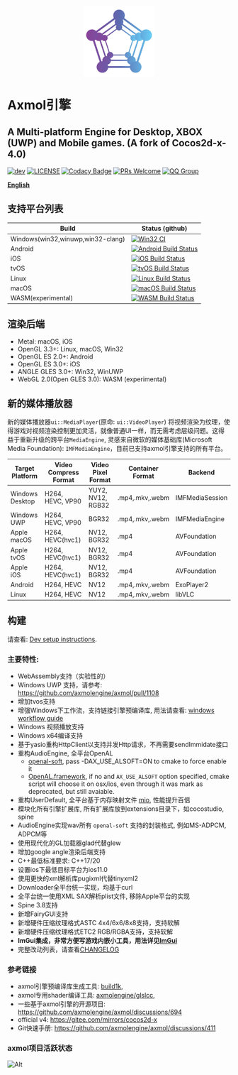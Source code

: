 <p align="center"><a href="https://axmolengine.github.io/axmol" target="_blank" rel="noopener noreferrer"><img width="160" src="docs/logo.png" alt="axmol logo"></a></p>

# Axmol引擎

## A Multi-platform Engine for Desktop, XBOX (UWP) and Mobile games. (A fork of Cocos2d-x-4.0)

[![dev](https://img.shields.io/github/v/release/axmolengine/axmol?include_prereleases&label=release)](https://github.com/axmolengine/axmol/releases)
[![LICENSE](https://img.shields.io/badge/license-MIT-blue.svg)](https://github.com/axmolengine/axmol/blob/master/LICENSE)
[![Codacy Badge](https://app.codacy.com/project/badge/Grade/81fa1aba09ab41a98b949064b928d06e)](https://www.codacy.com/gh/axmolengine/axmol/dashboard?utm_source=github.com&amp;utm_medium=referral&amp;utm_content=axmolengine/axmol&amp;utm_campaign=Badge_Grade)
[![PRs Welcome](https://img.shields.io/badge/PRs-welcome-blue.svg)](https://github.com/axmolengine/axmol/pulls)
[![QQ Group](https://img.shields.io/badge/QQGroup-join-green.svg)](https://jq.qq.com/?_wv=1027&k=nvNmzOIY)


**[English](README.md)** 

## 支持平台列表
| Build | Status (github) |
|-------|-----------------|
| Windows(win32,winuwp,win32-clang)|[![Win32 CI](https://github.com/axmolengine/axmol/actions/workflows/windows.yml/badge.svg)](https://github.com/axmolengine/axmol/actions/workflows/windows.yml)|
| Android | [![Android Build Status](https://github.com/axmolengine/axmol/workflows/android/badge.svg)](https://github.com/axmolengine/axmol/actions?query=workflow%3Aandroid)|
| iOS |[![iOS Build Status](https://github.com/axmolengine/axmol/workflows/ios/badge.svg)](https://github.com/axmolengine/axmol/actions?query=workflow%3Aios)|
| tvOS |[![tvOS Build Status](https://github.com/axmolengine/axmol/workflows/tvos/badge.svg)](https://github.com/axmolengine/axmol/actions?query=workflow%3Atvos)|
| Linux |[![Linux Build Status](https://github.com/axmolengine/axmol/workflows/linux/badge.svg)](https://github.com/axmolengine/axmol/actions?query=workflow%3Alinux)|
| macOS |[![macOS Build Status](https://github.com/axmolengine/axmol/workflows/osx/badge.svg)](https://github.com/axmolengine/axmol/actions?query=workflow%3Aosx)|
| WASM(experimental) |[![WASM Build Status](https://ci.appveyor.com/api/projects/status/4slq965fwhbaidnc?svg=true)](https://ci.appveyor.com/project/halx99/axmol)|

## 渲染后端

- Metal: macOS, iOS
- OpenGL 3.3+: Linux, macOS, Win32
- OpenGL ES 2.0+: Android
- OpenGL ES 3.0+: iOS
- ANGLE GLES 3.0+: Win32, WinUWP
- WebGL 2.0(Open GLES 3.0): WASM (experimental)

## 新的媒体播放器

新的媒体播放器`ui::MediaPlayer`(原命: `ui::VideoPlayer`) 将视频渲染为纹理，使得游戏对视频渲染控制更加灵活，就像普通UI一样，而无需考虑层级问题。这得益于重新升级的跨平台`MediaEngine`, 灵感来自微软的媒体基础库(Microsoft Media Foundation): `IMFMediaEngine`，目前已支持axmol引擎支持的所有平台。

|  Target Platform      | Video Compress Format | Video Pixel Format   | Container Format | Backend            |
|-----------------------|-----------------------|----------------------|----------------- |--------------------|
| Windows Desktop       | H264, HEVC, VP90      | YUY2, NV12, RGB32    | .mp4,.mkv,.webm  | IMFMediaSession    |
| Windows UWP           | H264, HEVC, VP90      | BGR32                | .mp4,.mkv,.webm  | IMFMediaEngine     |
| Apple macOS           | H264, HEVC(hvc1)      | NV12, BGR32          | .mp4             | AVFoundation       |
| Apple tvOS            | H264, HEVC(hvc1)      | NV12, BGR32          | .mp4             | AVFoundation       |
| Apple iOS             | H264, HEVC(hvc1)      | NV12, BGR32          | .mp4             | AVFoundation       |
| Android               | H264, HEVC            | NV12                 | .mp4,.mkv,.webm  | ExoPlayer2         |
| Linux                 | H264, HEVC            | NV12                 | .mp4,.mkv,.webm  | libVLC             |


## 构建

请查看: [Dev setup instructions](docs/DevSetup.md).
  
### 主要特性:

* WebAssembly支持（实验性的）
* Windows UWP 支持，请参考: https://github.com/axmolengine/axmol/pull/1108
* 增加tvos支持
* 增强Windows下工作流，支持链接引擎预编译库, 用法请查看: [windows workflow guide](https://github.com/axmolengine/axmol/issues/564)
* Windows 视频播放支持
* Windows x64编译支持
* 基于yasio重构HttpClient以支持并发Http请求，不再需要sendImmidate接口
* 重构AudioEngine, 全平台OpenAL
  * [openal-soft](https://github.com/kcat/openal-soft), pass -DAX_USE_ALSOFT=ON to cmake to force enable it
  * [OpenAL.framework](https://opensource.apple.com/tarballs/OpenAL), if no and ```AX_USE_ALSOFT``` option specified, cmake script will choose it on osx/ios, even through it was mark as deprecated, but still avaiable.
* 重构UserDefault, 全平台基于内存映射文件 [mio](https://github.com/mandreyel/mio), 性能提升百倍
* 模块化所有引擎扩展库, 所有扩展库放到extensions目录下，如cocostudio, spine
* AudioEngine实现wav所有 ```openal-soft``` 支持的封装格式, 例如MS-ADPCM, ADPCM等
* 使用现代化的GL加载器glad代替glew
* 增加google angle渲染后端支持
* C++最低标准要求: C++17/20
* 设置ios下最低目标平台为ios11.0
* 使用更快的xml解析库pugixml代替tinyxml2
* Downloader全平台统一实现，均基于curl
* 全平台统一使用XML SAX解析plist文件, 移除Apple平台的实现
* Spine 3.8支持
* 新增FairyGUI支持
* 新增硬件压缩纹理格式ASTC 4x4/6x6/8x8支持，支持软解
* 新增硬件压缩纹理格式ETC2 RGB/RGBA支持，支持软解
* **ImGui集成，非常方便写游戏内嵌小工具，用法详见[ImGui](extensions/ImGui/README.md)**
* 完整改动列表，请查看[CHANGELOG](CHANGELOG)


### 参考链接

- axmol引擎预编译库生成工具: [build1k](https://github.com/axmolengine/build1k), 
- axmol专用shader编译工具: [axmolengine/glslcc](https://github.com/axmolengine/glslcc), 
- 一些基于axmol引擎的开源项目: https://github.com/axmolengine/axmol/discussions/694
- official v4: https://gitee.com/mirrors/cocos2d-x
- Git快速手册: https://github.com/axmolengine/axmol/discussions/411

### axmol项目活跃状态

![Alt](https://repobeats.axiom.co/api/embed/6fcb8168a3af91ba9e797a1f14a3c2edc42ac56a.svg "Repobeats analytics image")
